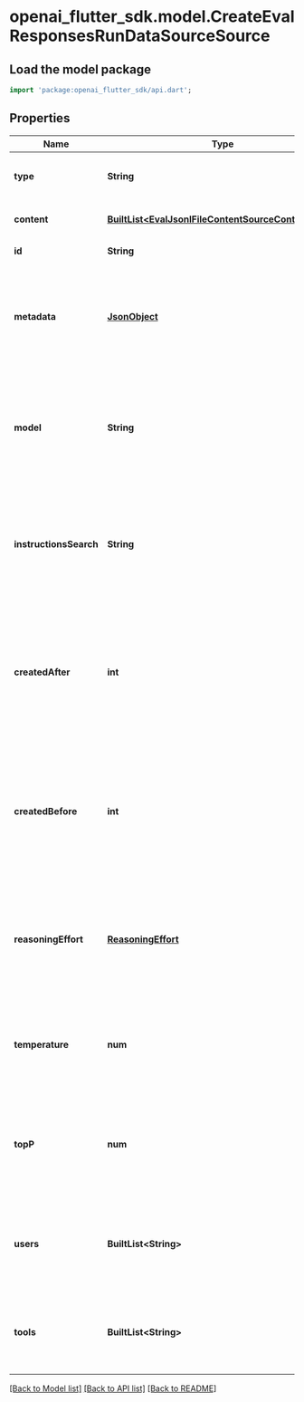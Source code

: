 # openai_flutter_sdk.model.CreateEvalResponsesRunDataSourceSource

## Load the model package
```dart
import 'package:openai_flutter_sdk/api.dart';
```

## Properties
Name | Type | Description | Notes
------------ | ------------- | ------------- | -------------
**type** | **String** | The type of jsonl source. Always `file_content`. | [default to 'file_content']
**content** | [**BuiltList&lt;EvalJsonlFileContentSourceContentInner&gt;**](EvalJsonlFileContentSourceContentInner.md) | The content of the jsonl file. | 
**id** | **String** | The identifier of the file. | 
**metadata** | [**JsonObject**](.md) | Metadata filter for the responses. This is a query parameter used to select responses. | [optional] 
**model** | **String** | The name of the model to find responses for. This is a query parameter used to select responses. | [optional] 
**instructionsSearch** | **String** | Optional string to search the 'instructions' field. This is a query parameter used to select responses. | [optional] 
**createdAfter** | **int** | Only include items created after this timestamp (inclusive). This is a query parameter used to select responses. | [optional] 
**createdBefore** | **int** | Only include items created before this timestamp (inclusive). This is a query parameter used to select responses. | [optional] 
**reasoningEffort** | [**ReasoningEffort**](ReasoningEffort.md) | Optional reasoning effort parameter. This is a query parameter used to select responses. | [optional] 
**temperature** | **num** | Sampling temperature. This is a query parameter used to select responses. | [optional] 
**topP** | **num** | Nucleus sampling parameter. This is a query parameter used to select responses. | [optional] 
**users** | **BuiltList&lt;String&gt;** | List of user identifiers. This is a query parameter used to select responses. | [optional] 
**tools** | **BuiltList&lt;String&gt;** | List of tool names. This is a query parameter used to select responses. | [optional] 

[[Back to Model list]](../README.md#documentation-for-models) [[Back to API list]](../README.md#documentation-for-api-endpoints) [[Back to README]](../README.md)


